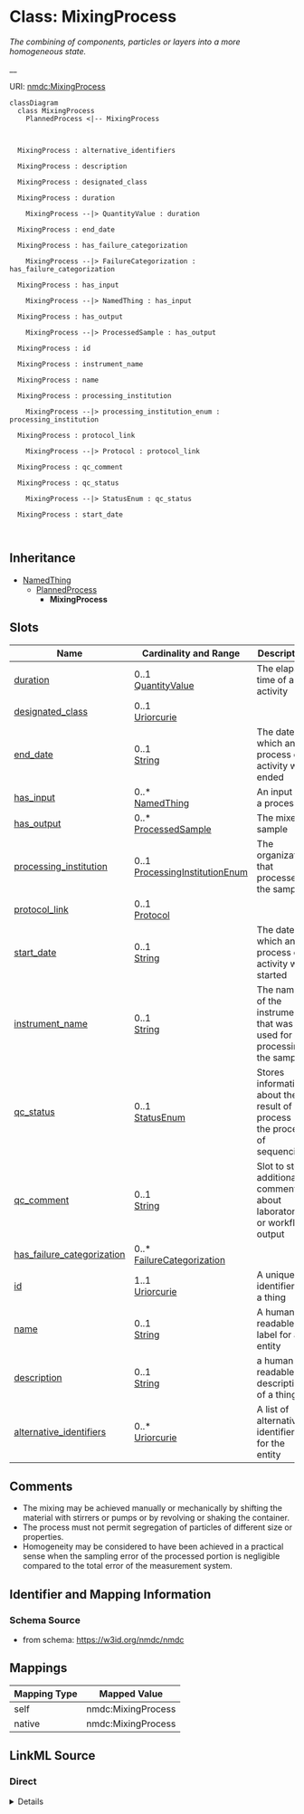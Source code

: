 # Class: MixingProcess


_The combining of components, particles or layers into a more homogeneous state._

__





URI: [nmdc:MixingProcess](https://w3id.org/nmdc/MixingProcess)















```mermaid
classDiagram
  class MixingProcess
    PlannedProcess <|-- MixingProcess
    
    
    
  MixingProcess : alternative_identifiers
    
  MixingProcess : description
    
  MixingProcess : designated_class
    
  MixingProcess : duration
    
    MixingProcess --|> QuantityValue : duration
    
  MixingProcess : end_date
    
  MixingProcess : has_failure_categorization
    
    MixingProcess --|> FailureCategorization : has_failure_categorization
    
  MixingProcess : has_input
    
    MixingProcess --|> NamedThing : has_input
    
  MixingProcess : has_output
    
    MixingProcess --|> ProcessedSample : has_output
    
  MixingProcess : id
    
  MixingProcess : instrument_name
    
  MixingProcess : name
    
  MixingProcess : processing_institution
    
    MixingProcess --|> processing_institution_enum : processing_institution
    
  MixingProcess : protocol_link
    
    MixingProcess --|> Protocol : protocol_link
    
  MixingProcess : qc_comment
    
  MixingProcess : qc_status
    
    MixingProcess --|> StatusEnum : qc_status
    
  MixingProcess : start_date
    
  

```






## Inheritance
* [NamedThing](NamedThing.md)
    * [PlannedProcess](PlannedProcess.md)
        * **MixingProcess**



## Slots

| Name | Cardinality and Range | Description | Inheritance |
| ---  | --- | --- | --- |
| [duration](duration.md) | 0..1 <br/> [QuantityValue](QuantityValue.md) | The elapsed time of an activity | direct |
| [designated_class](designated_class.md) | 0..1 <br/> [Uriorcurie](Uriorcurie.md) |  | [PlannedProcess](PlannedProcess.md) |
| [end_date](end_date.md) | 0..1 <br/> [String](String.md) | The date on which any process or activity was ended | [PlannedProcess](PlannedProcess.md) |
| [has_input](has_input.md) | 0..* <br/> [NamedThing](NamedThing.md) | An input to a process | [PlannedProcess](PlannedProcess.md) |
| [has_output](has_output.md) | 0..* <br/> [ProcessedSample](ProcessedSample.md) | The mixed sample | [PlannedProcess](PlannedProcess.md) |
| [processing_institution](processing_institution.md) | 0..1 <br/> [ProcessingInstitutionEnum](ProcessingInstitutionEnum.md) | The organization that processed the sample | [PlannedProcess](PlannedProcess.md) |
| [protocol_link](protocol_link.md) | 0..1 <br/> [Protocol](Protocol.md) |  | [PlannedProcess](PlannedProcess.md) |
| [start_date](start_date.md) | 0..1 <br/> [String](String.md) | The date on which any process or activity was started | [PlannedProcess](PlannedProcess.md) |
| [instrument_name](instrument_name.md) | 0..1 <br/> [String](String.md) | The name of the instrument that was used for processing the sample | [PlannedProcess](PlannedProcess.md) |
| [qc_status](qc_status.md) | 0..1 <br/> [StatusEnum](StatusEnum.md) | Stores information about the result of a process (ie the process of sequencin... | [PlannedProcess](PlannedProcess.md) |
| [qc_comment](qc_comment.md) | 0..1 <br/> [String](String.md) | Slot to store additional comments about laboratory or workflow output | [PlannedProcess](PlannedProcess.md) |
| [has_failure_categorization](has_failure_categorization.md) | 0..* <br/> [FailureCategorization](FailureCategorization.md) |  | [PlannedProcess](PlannedProcess.md) |
| [id](id.md) | 1..1 <br/> [Uriorcurie](Uriorcurie.md) | A unique identifier for a thing | [NamedThing](NamedThing.md) |
| [name](name.md) | 0..1 <br/> [String](String.md) | A human readable label for an entity | [NamedThing](NamedThing.md) |
| [description](description.md) | 0..1 <br/> [String](String.md) | a human-readable description of a thing | [NamedThing](NamedThing.md) |
| [alternative_identifiers](alternative_identifiers.md) | 0..* <br/> [Uriorcurie](Uriorcurie.md) | A list of alternative identifiers for the entity | [NamedThing](NamedThing.md) |









## Comments

* The mixing may be achieved manually or mechanically by shifting the material with stirrers or pumps or by revolving or shaking the container.
* The process must not permit segregation of particles of different size or properties.
* Homogeneity may be considered to have been achieved in a practical sense when the sampling error of the processed portion is negligible compared to the total error of the measurement system.

## Identifier and Mapping Information







### Schema Source


* from schema: https://w3id.org/nmdc/nmdc





## Mappings

| Mapping Type | Mapped Value |
| ---  | ---  |
| self | nmdc:MixingProcess |
| native | nmdc:MixingProcess |





## LinkML Source

<!-- TODO: investigate https://stackoverflow.com/questions/37606292/how-to-create-tabbed-code-blocks-in-mkdocs-or-sphinx -->

### Direct

<details>
```yaml
name: MixingProcess
description: 'The combining of components, particles or layers into a more homogeneous
  state.

  '
comments:
- The mixing may be achieved manually or mechanically by shifting the material with
  stirrers or pumps or by revolving or shaking the container.
- The process must not permit segregation of particles of different size or properties.
- Homogeneity may be considered to have been achieved in a practical sense when the
  sampling error of the processed portion is negligible compared to the total error
  of the measurement system.
from_schema: https://w3id.org/nmdc/nmdc
contributors:
- ORCID:0009-0001-1555-1601
- ORCID:0000-0002-8683-0050
is_a: PlannedProcess
slots:
- duration
slot_usage:
  has_input:
    name: has_input
    domain_of:
    - BiosampleProcessing
    - OmicsProcessing
    - WorkflowExecutionActivity
    - PlannedProcess
    any_of:
    - range: Biosample
    - range: ProcessedSample
  has_output:
    name: has_output
    description: The mixed sample.
    domain_of:
    - OmicsProcessing
    - WorkflowExecutionActivity
    - PlannedProcess
    range: ProcessedSample

```
</details>

### Induced

<details>
```yaml
name: MixingProcess
description: 'The combining of components, particles or layers into a more homogeneous
  state.

  '
comments:
- The mixing may be achieved manually or mechanically by shifting the material with
  stirrers or pumps or by revolving or shaking the container.
- The process must not permit segregation of particles of different size or properties.
- Homogeneity may be considered to have been achieved in a practical sense when the
  sampling error of the processed portion is negligible compared to the total error
  of the measurement system.
from_schema: https://w3id.org/nmdc/nmdc
contributors:
- ORCID:0009-0001-1555-1601
- ORCID:0000-0002-8683-0050
is_a: PlannedProcess
slot_usage:
  has_input:
    name: has_input
    domain_of:
    - BiosampleProcessing
    - OmicsProcessing
    - WorkflowExecutionActivity
    - PlannedProcess
    any_of:
    - range: Biosample
    - range: ProcessedSample
  has_output:
    name: has_output
    description: The mixed sample.
    domain_of:
    - OmicsProcessing
    - WorkflowExecutionActivity
    - PlannedProcess
    range: ProcessedSample
attributes:
  duration:
    name: duration
    description: The elapsed time of an activity.
    examples:
    - value: JsonObj(has_numeric_value=2, has_unit='hours')
    from_schema: https://w3id.org/nmdc/nmdc
    rank: 1000
    domain: PlannedProcess
    alias: duration
    owner: MixingProcess
    domain_of:
    - MixingProcess
    range: QuantityValue
  designated_class:
    name: designated_class
    comments:
    - required on all instances in a polymorphic Database slot like planned_process_set
    from_schema: https://w3id.org/nmdc/nmdc
    rank: 1000
    designates_type: true
    alias: designated_class
    owner: MixingProcess
    domain_of:
    - PlannedProcess
    range: uriorcurie
  end_date:
    name: end_date
    description: The date on which any process or activity was ended
    todos:
    - add date string validation pattern
    comments:
    - We are using string representations of dates until all components of our ecosystem
      can handle ISO 8610 dates
    - The date should be formatted as YYYY-MM-DD
    from_schema: https://w3id.org/nmdc/nmdc
    rank: 1000
    alias: end_date
    owner: MixingProcess
    domain_of:
    - PlannedProcess
    range: string
  has_input:
    name: has_input
    description: An input to a process.
    from_schema: https://w3id.org/nmdc/nmdc
    rank: 1000
    domain: NamedThing
    multivalued: true
    alias: has_input
    owner: MixingProcess
    domain_of:
    - BiosampleProcessing
    - OmicsProcessing
    - WorkflowExecutionActivity
    - PlannedProcess
    range: NamedThing
    any_of:
    - range: Biosample
    - range: ProcessedSample
  has_output:
    name: has_output
    description: The mixed sample.
    from_schema: https://w3id.org/nmdc/nmdc
    rank: 1000
    domain: NamedThing
    multivalued: true
    alias: has_output
    owner: MixingProcess
    domain_of:
    - OmicsProcessing
    - WorkflowExecutionActivity
    - PlannedProcess
    range: ProcessedSample
  processing_institution:
    name: processing_institution
    description: The organization that processed the sample.
    from_schema: https://w3id.org/nmdc/nmdc
    rank: 1000
    domain: PlannedProcess
    alias: processing_institution
    owner: MixingProcess
    domain_of:
    - OmicsProcessing
    - PlannedProcess
    range: processing_institution_enum
  protocol_link:
    name: protocol_link
    from_schema: https://w3id.org/nmdc/nmdc
    rank: 1000
    domain: PlannedProcess
    alias: protocol_link
    owner: MixingProcess
    domain_of:
    - PlannedProcess
    range: Protocol
  start_date:
    name: start_date
    description: The date on which any process or activity was started
    todos:
    - add date string validation pattern
    comments:
    - We are using string representations of dates until all components of our ecosystem
      can handle ISO 8610 dates
    - The date should be formatted as YYYY-MM-DD
    from_schema: https://w3id.org/nmdc/nmdc
    rank: 1000
    alias: start_date
    owner: MixingProcess
    domain_of:
    - PlannedProcess
    range: string
  instrument_name:
    name: instrument_name
    description: The name of the instrument that was used for processing the sample.
    from_schema: https://w3id.org/nmdc/nmdc
    rank: 1000
    domain: PlannedProcess
    alias: instrument_name
    owner: MixingProcess
    domain_of:
    - OmicsProcessing
    - PlannedProcess
    range: string
  qc_status:
    name: qc_status
    description: Stores information about the result of a process (ie the process
      of sequencing a library may have for qc_status of 'fail' if not enough data
      was generated)
    from_schema: https://w3id.org/nmdc/nmdc
    rank: 1000
    alias: qc_status
    owner: MixingProcess
    domain_of:
    - WorkflowExecutionActivity
    - PlannedProcess
    range: StatusEnum
  qc_comment:
    name: qc_comment
    description: Slot to store additional comments about laboratory or workflow output.
      For workflow output it may describe the particular workflow stage that failed.
      (ie Failed at call-stage due to a malformed fastq file).
    from_schema: https://w3id.org/nmdc/nmdc
    rank: 1000
    alias: qc_comment
    owner: MixingProcess
    domain_of:
    - WorkflowExecutionActivity
    - PlannedProcess
    range: string
  has_failure_categorization:
    name: has_failure_categorization
    from_schema: https://w3id.org/nmdc/nmdc
    rank: 1000
    multivalued: true
    alias: has_failure_categorization
    owner: MixingProcess
    domain_of:
    - WorkflowExecutionActivity
    - PlannedProcess
    range: FailureCategorization
  id:
    name: id
    description: A unique identifier for a thing. Must be either a CURIE shorthand
      for a URI or a complete URI
    notes:
    - 'abstracted pattern: prefix:typecode-authshoulder-blade(.version)?(_seqsuffix)?'
    - a minimum length of 3 characters is suggested for typecodes, but 1 or 2 characters
      will be accepted
    - typecodes must correspond 1:1 to a class in the NMDC schema. this will be checked
      via per-class id slot usage assertions
    - minting authority shoulders should probably be enumerated and checked in the
      pattern
    examples:
    - value: nmdc:mgmag-00-x012.1_7_c1
      description: https://github.com/microbiomedata/nmdc-schema/pull/499#discussion_r1018499248
    from_schema: https://w3id.org/nmdc/nmdc
    rank: 1000
    identifier: true
    alias: id
    owner: MixingProcess
    domain_of:
    - Biosample
    - Study
    - NamedThing
    - Activity
    range: uriorcurie
    required: true
    pattern: ^[a-zA-Z0-9][a-zA-Z0-9_\.]+:[a-zA-Z0-9_][a-zA-Z0-9_\-\/\.,]*$
  name:
    name: name
    description: A human readable label for an entity
    from_schema: https://w3id.org/nmdc/nmdc
    rank: 1000
    alias: name
    owner: MixingProcess
    domain_of:
    - Protocol
    - NamedThing
    - PersonValue
    - Activity
    range: string
  description:
    name: description
    description: a human-readable description of a thing
    from_schema: https://w3id.org/nmdc/nmdc
    rank: 1000
    slot_uri: dcterms:description
    alias: description
    owner: MixingProcess
    domain_of:
    - Study
    - NamedThing
    - ImageValue
    range: string
  alternative_identifiers:
    name: alternative_identifiers
    description: A list of alternative identifiers for the entity.
    from_schema: https://w3id.org/nmdc/nmdc
    rank: 1000
    multivalued: true
    alias: alternative_identifiers
    owner: MixingProcess
    domain_of:
    - Biosample
    - Study
    - NamedThing
    - MetaboliteQuantification
    range: uriorcurie
    pattern: ^[a-zA-Z0-9][a-zA-Z0-9_\.]+:[a-zA-Z0-9_][a-zA-Z0-9_\-\/\.,]*$

```
</details>
